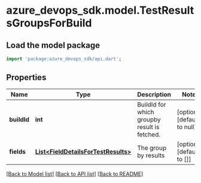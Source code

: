 # azure_devops_sdk.model.TestResultsGroupsForBuild

## Load the model package
```dart
import 'package:azure_devops_sdk/api.dart';
```

## Properties
Name | Type | Description | Notes
------------ | ------------- | ------------- | -------------
**buildId** | **int** | BuildId for which groupby result is fetched. | [optional] [default to null]
**fields** | [**List&lt;FieldDetailsForTestResults&gt;**](FieldDetailsForTestResults.md) | The group by results | [optional] [default to []]

[[Back to Model list]](../README.md#documentation-for-models) [[Back to API list]](../README.md#documentation-for-api-endpoints) [[Back to README]](../README.md)


